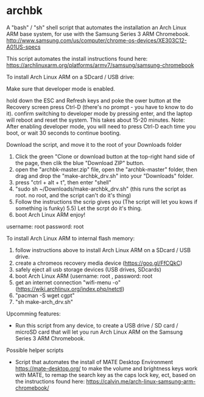 # archbk

A "bash" / "sh" shell script that automates the installation an Arch Linux ARM base system, for use with the Samsung Series 3 ARM Chromebook. http://www.samsung.com/us/computer/chrome-os-devices/XE303C12-A01US-specs

This script automates the install instructions found here: https://archlinuxarm.org/platforms/armv7/samsung/samsung-chromebook


   
To install Arch Linux ARM on a SDcard / USB drive:

Make sure that developer mode is enabled.

  hold down the ESC and Refresh keys and poke the ower button
  at the Recovery screen press Ctrl-D (there's no prompt - you have to know to do it).
  confirm switching to developer mode by pressing enter, and the laptop will reboot and reset the system. This takes about 15-20 minutes.
  Note: After enabling developer mode, you will need to press Ctrl-D each time you boot, or wait 30 seconds to continue booting.
    
Download the script, and move it to the root of your Downloads folder

  1) Click the green "Clone or download button at the top-right hand side of the page, then clik the blue "Download ZIP" button.
  2) open the "archbk-master.zip" file, open the "archbk-master" folder, then drag and drop the "make-archbk_drv.sh" into your "Downloads" folder.
  3) press "ctrl + alt + t", then enter "shell"
  4) "sudo sh ~/Downloads/make-archbk_drv.sh" (this runs the script as root. no root, and the script can't do it's thing)
  5) Follow the instructions the scrip gives you (The script will let you kows if something is funky)
  5.5) Let the scrpt do it's thing.
  6) boot Arch Linux ARM enjoy!
  
  username: root
  password: root
  
To install Arch Linux ARM to internal flash memory:

  1) follow instructions above to install Arch Linux ARM on a SDcard / USB drive.
  2) create a chromeos recovery media device (https://goo.gl/FfCQkC)
  3) safely eject all usb storage devices (USB drives, SDcards)
  4) boot Arch Linux ARM (username: root , password: root
  5) get an internet connection "wifi-menu -o" (https://wiki.archlinux.org/index.php/netctl)
  6) "pacman -S wget cgpt"
  7) "sh make-arch_drv.sh"

Upcomming features:
  
  * Run this script from any device, to create a USB drive / SD card / microSD card that will let you run Arch Linux ARM on the Samsung Series 3 ARM Chromebook.
  
Possible helper scripts

  * Script that automates the install of MATE Desktop Environment https://mate-desktop.org/ to make the volume and brightness keys work with MATE, to remap the search key as the caps lock key, ect, based on the instructions found here: https://calvin.me/arch-linux-samsung-arm-chromebook/
